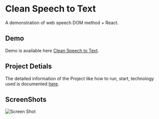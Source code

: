 # Clean Speech to Text

A demonstration of web speech DOM method + React.

## Demo

Demo is available here [Clean Speech to Text](https://cleanspeechtotext.netlify.app/).

## Project Detials

The detailed information of the Project like how to run, start, technology used is documented [here](https://github.com/98lenvi/Speech_to_text/tree/master/docs).

## ScreenShots

![Screen Shot](./ss.jpg)
